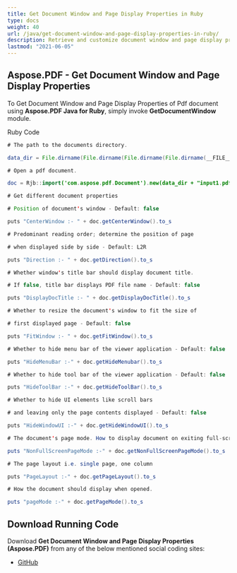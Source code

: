 ```yaml
---
title: Get Document Window and Page Display Properties in Ruby
type: docs
weight: 40
url: /java/get-document-window-and-page-display-properties-in-ruby/
description: Retrieve and customize document window and page display properties in PDF files using Ruby and Aspose.PDF.
lastmod: "2021-06-05"
---
```


## Aspose.PDF - Get Document Window and Page Display Properties

To Get Document Window and Page Display Properties of Pdf document using **Aspose.PDF Java for Ruby**, simply invoke **GetDocumentWindow** module.

Ruby Code

```java
# The path to the documents directory.

data_dir = File.dirname(File.dirname(File.dirname(File.dirname(__FILE__)))) + '/data/'

# Open a pdf document.

doc = Rjb::import('com.aspose.pdf.Document').new(data_dir + "input1.pdf")

# Get different document properties

# Position of document's window - Default: false

puts "CenterWindow :- " + doc.getCenterWindow().to_s

# Predominant reading order; determine the position of page

# when displayed side by side - Default: L2R

puts "Direction :- " + doc.getDirection().to_s

# Whether window's title bar should display document title.

# If false, title bar displays PDF file name - Default: false

puts "DisplayDocTitle :- " + doc.getDisplayDocTitle().to_s

# Whether to resize the document's window to fit the size of

# first displayed page - Default: false

puts "FitWindow :- " + doc.getFitWindow().to_s

# Whether to hide menu bar of the viewer application - Default: false

puts "HideMenuBar :-" + doc.getHideMenubar().to_s

# Whether to hide tool bar of the viewer application - Default: false

puts "HideToolBar :-" + doc.getHideToolBar().to_s

# Whether to hide UI elements like scroll bars

# and leaving only the page contents displayed - Default: false

puts "HideWindowUI :-" + doc.getHideWindowUI().to_s

# The document's page mode. How to display document on exiting full-screen mode.

puts "NonFullScreenPageMode :-" + doc.getNonFullScreenPageMode().to_s

# The page layout i.e. single page, one column

puts "PageLayout :-" + doc.getPageLayout().to_s

# How the document should display when opened.

puts "pageMode :-" + doc.getPageMode().to_s
```

## Download Running Code

Download **Get Document Window and Page Display Properties (Aspose.PDF)** from any of the below mentioned social coding sites:

- [GitHub](https://github.com/aspose-pdf/Aspose.PDF-for-Java/blob/master/Plugins/Aspose_Pdf_Java_for_Ruby/lib/asposepdfjava/Document/getdocumentwindow.rb)
